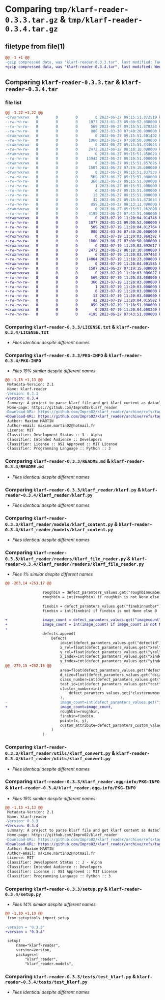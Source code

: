 # Comparing `tmp/klarf-reader-0.3.3.tar.gz` & `tmp/klarf-reader-0.3.4.tar.gz`

## filetype from file(1)

```diff
@@ -1 +1 @@
-gzip compressed data, was "klarf-reader-0.3.3.tar", last modified: Tue Jun 27 09:15:51 2023, max compression
+gzip compressed data, was "klarf-reader-0.3.4.tar", last modified: Wed Jul 19 11:20:04 2023, max compression
```

## Comparing `klarf-reader-0.3.3.tar` & `klarf-reader-0.3.4.tar`

### file list

```diff
@@ -1,22 +1,22 @@
-drwxrwxrwx   0        0        0        0 2023-06-27 09:15:51.872519 klarf-reader-0.3.3/
--rw-rw-rw-   0        0        0     1077 2023-01-23 09:00:52.000000 klarf-reader-0.3.3/LICENSE.txt
--rw-rw-rw-   0        0        0      569 2023-06-27 09:15:51.870253 klarf-reader-0.3.3/PKG-INFO
--rw-rw-rw-   0        0        0      880 2023-03-30 07:40:20.000000 klarf-reader-0.3.3/README.md
-drwxrwxrwx   0        0        0        0 2023-06-27 09:15:51.801402 klarf-reader-0.3.3/klarf_reader/
--rw-rw-rw-   0        0        0     1060 2023-06-27 07:08:50.000000 klarf-reader-0.3.3/klarf_reader/klarf.py
-drwxrwxrwx   0        0        0        0 2023-06-27 09:15:51.844044 klarf-reader-0.3.3/klarf_reader/models/
--rw-rw-rw-   0        0        0     2472 2023-06-27 08:18:10.000000 klarf-reader-0.3.3/klarf_reader/models/klarf_content.py
-drwxrwxrwx   0        0        0        0 2023-06-27 09:15:51.850029 klarf-reader-0.3.3/klarf_reader/readers/
--rw-rw-rw-   0        0        0    13942 2023-06-27 09:10:51.000000 klarf-reader-0.3.3/klarf_reader/readers/klarf_file_reader.py
-drwxrwxrwx   0        0        0        0 2023-06-27 09:15:51.857626 klarf-reader-0.3.3/klarf_reader/utils/
--rw-rw-rw-   0        0        0     1507 2023-06-27 07:19:15.000000 klarf-reader-0.3.3/klarf_reader/utils/klarf_convert.py
-drwxrwxrwx   0        0        0        0 2023-06-27 09:15:51.837530 klarf-reader-0.3.3/klarf_reader.egg-info/
--rw-rw-rw-   0        0        0      569 2023-06-27 09:15:51.000000 klarf-reader-0.3.3/klarf_reader.egg-info/PKG-INFO
--rw-rw-rw-   0        0        0      366 2023-06-27 09:15:51.000000 klarf-reader-0.3.3/klarf_reader.egg-info/SOURCES.txt
--rw-rw-rw-   0        0        0        1 2023-06-27 09:15:51.000000 klarf-reader-0.3.3/klarf_reader.egg-info/dependency_links.txt
--rw-rw-rw-   0        0        0        6 2023-06-27 09:15:51.000000 klarf-reader-0.3.3/klarf_reader.egg-info/requires.txt
--rw-rw-rw-   0        0        0       13 2023-06-27 09:15:51.000000 klarf-reader-0.3.3/klarf_reader.egg-info/top_level.txt
--rw-rw-rw-   0        0        0       42 2023-06-27 09:15:51.873654 klarf-reader-0.3.3/setup.cfg
--rw-rw-rw-   0        0        0      859 2023-06-27 09:13:11.000000 klarf-reader-0.3.3/setup.py
-drwxrwxrwx   0        0        0        0 2023-06-27 09:15:51.862890 klarf-reader-0.3.3/tests/
--rw-rw-rw-   0        0        0     4195 2023-06-27 07:43:51.000000 klarf-reader-0.3.3/tests/test_klarf.py
+drwxrwxrwx   0        0        0        0 2023-07-19 11:20:04.014746 klarf-reader-0.3.4/
+-rw-rw-rw-   0        0        0     1077 2023-01-23 09:00:52.000000 klarf-reader-0.3.4/LICENSE.txt
+-rw-rw-rw-   0        0        0      569 2023-07-19 11:20:04.012764 klarf-reader-0.3.4/PKG-INFO
+-rw-rw-rw-   0        0        0      880 2023-03-30 07:40:20.000000 klarf-reader-0.3.4/README.md
+drwxrwxrwx   0        0        0        0 2023-07-19 11:20:03.960392 klarf-reader-0.3.4/klarf_reader/
+-rw-rw-rw-   0        0        0     1060 2023-06-27 07:08:50.000000 klarf-reader-0.3.4/klarf_reader/klarf.py
+drwxrwxrwx   0        0        0        0 2023-07-19 11:20:03.992617 klarf-reader-0.3.4/klarf_reader/models/
+-rw-rw-rw-   0        0        0     2472 2023-06-27 08:18:10.000000 klarf-reader-0.3.4/klarf_reader/models/klarf_content.py
+drwxrwxrwx   0        0        0        0 2023-07-19 11:20:03.997463 klarf-reader-0.3.4/klarf_reader/readers/
+-rw-rw-rw-   0        0        0    14064 2023-07-19 11:18:23.000000 klarf-reader-0.3.4/klarf_reader/readers/klarf_file_reader.py
+drwxrwxrwx   0        0        0        0 2023-07-19 11:20:04.001585 klarf-reader-0.3.4/klarf_reader/utils/
+-rw-rw-rw-   0        0        0     1507 2023-06-27 07:19:15.000000 klarf-reader-0.3.4/klarf_reader/utils/klarf_convert.py
+drwxrwxrwx   0        0        0        0 2023-07-19 11:20:03.986027 klarf-reader-0.3.4/klarf_reader.egg-info/
+-rw-rw-rw-   0        0        0      569 2023-07-19 11:20:03.000000 klarf-reader-0.3.4/klarf_reader.egg-info/PKG-INFO
+-rw-rw-rw-   0        0        0      366 2023-07-19 11:20:03.000000 klarf-reader-0.3.4/klarf_reader.egg-info/SOURCES.txt
+-rw-rw-rw-   0        0        0        1 2023-07-19 11:20:03.000000 klarf-reader-0.3.4/klarf_reader.egg-info/dependency_links.txt
+-rw-rw-rw-   0        0        0        6 2023-07-19 11:20:03.000000 klarf-reader-0.3.4/klarf_reader.egg-info/requires.txt
+-rw-rw-rw-   0        0        0       13 2023-07-19 11:20:03.000000 klarf-reader-0.3.4/klarf_reader.egg-info/top_level.txt
+-rw-rw-rw-   0        0        0       42 2023-07-19 11:20:04.015582 klarf-reader-0.3.4/setup.cfg
+-rw-rw-rw-   0        0        0      859 2023-07-19 11:18:51.000000 klarf-reader-0.3.4/setup.py
+drwxrwxrwx   0        0        0        0 2023-07-19 11:20:04.008249 klarf-reader-0.3.4/tests/
+-rw-rw-rw-   0        0        0     4195 2023-06-27 07:43:51.000000 klarf-reader-0.3.4/tests/test_klarf.py
```

### Comparing `klarf-reader-0.3.3/LICENSE.txt` & `klarf-reader-0.3.4/LICENSE.txt`

 * *Files identical despite different names*

### Comparing `klarf-reader-0.3.3/PKG-INFO` & `klarf-reader-0.3.4/PKG-INFO`

 * *Files 19% similar despite different names*

```diff
@@ -1,13 +1,13 @@
 Metadata-Version: 2.1
 Name: klarf-reader
-Version: 0.3.3
+Version: 0.3.4
 Summary: A project to parse klarf file and get klarf content as dataclass
 Home-page: https://github.com/Impro02/klarf_reader
-Download-URL: https://github.com/Impro02/klarf_reader/archive/refs/tags/0.3.3.tar.gz
+Download-URL: https://github.com/Impro02/klarf_reader/archive/refs/tags/0.3.4.tar.gz
 Author: Maxime MARTIN
 Author-email: maxime.martin02@hotmail.fr
 License: MIT
 Classifier: Development Status :: 3 - Alpha
 Classifier: Intended Audience :: Developers
 Classifier: License :: OSI Approved :: MIT License
 Classifier: Programming Language :: Python :: 3
```

### Comparing `klarf-reader-0.3.3/README.md` & `klarf-reader-0.3.4/README.md`

 * *Files identical despite different names*

### Comparing `klarf-reader-0.3.3/klarf_reader/klarf.py` & `klarf-reader-0.3.4/klarf_reader/klarf.py`

 * *Files identical despite different names*

### Comparing `klarf-reader-0.3.3/klarf_reader/models/klarf_content.py` & `klarf-reader-0.3.4/klarf_reader/models/klarf_content.py`

 * *Files identical despite different names*

### Comparing `klarf-reader-0.3.3/klarf_reader/readers/klarf_file_reader.py` & `klarf-reader-0.3.4/klarf_reader/readers/klarf_file_reader.py`

 * *Files 1% similar despite different names*

```diff
@@ -263,14 +263,17 @@
 
                 roughbin = defect_paramters_values.get("roughbinnumber")
                 roughbin = int(roughbin) if roughbin is not None else 0
 
                 finebin = defect_paramters_values.get("finebinnumber")
                 finebin = int(finebin) if finebin is not None else 0
 
+                image_count = defect_paramters_values.get("imagecount")
+                image_count = int(image_count) if image_count is not None else 0
+
                 defects.append(
                     Defect(
                         id=int(defect_paramters_values.get("defectid")),
                         x_rel=float(defect_paramters_values.get("xrel")),
                         y_rel=float(defect_paramters_values.get("yrel")),
                         x_index=int(defect_paramters_values.get("xindex")),
                         y_index=int(defect_paramters_values.get("yindex")),
@@ -279,15 +282,15 @@
                         area=float(defect_paramters_values.get("defectarea")),
                         d_size=float(defect_paramters_values.get("dsize")),
                         class_number=int(defect_paramters_values.get("classnumber")),
                         test_id=int(defect_paramters_values.get("test")),
                         cluster_number=int(
                             defect_paramters_values.get("clusternumber")
                         ),
-                        image_count=int(defect_paramters_values.get("imagecount")),
+                        image_count=image_count,
                         roughbin=roughbin,
                         finebin=finebin,
                         point=(x, y),
                         custom_attribute=defect_paramters_custom_values,
                     )
                 )
```

### Comparing `klarf-reader-0.3.3/klarf_reader/utils/klarf_convert.py` & `klarf-reader-0.3.4/klarf_reader/utils/klarf_convert.py`

 * *Files identical despite different names*

### Comparing `klarf-reader-0.3.3/klarf_reader.egg-info/PKG-INFO` & `klarf-reader-0.3.4/klarf_reader.egg-info/PKG-INFO`

 * *Files 19% similar despite different names*

```diff
@@ -1,13 +1,13 @@
 Metadata-Version: 2.1
 Name: klarf-reader
-Version: 0.3.3
+Version: 0.3.4
 Summary: A project to parse klarf file and get klarf content as dataclass
 Home-page: https://github.com/Impro02/klarf_reader
-Download-URL: https://github.com/Impro02/klarf_reader/archive/refs/tags/0.3.3.tar.gz
+Download-URL: https://github.com/Impro02/klarf_reader/archive/refs/tags/0.3.4.tar.gz
 Author: Maxime MARTIN
 Author-email: maxime.martin02@hotmail.fr
 License: MIT
 Classifier: Development Status :: 3 - Alpha
 Classifier: Intended Audience :: Developers
 Classifier: License :: OSI Approved :: MIT License
 Classifier: Programming Language :: Python :: 3
```

### Comparing `klarf-reader-0.3.3/setup.py` & `klarf-reader-0.3.4/setup.py`

 * *Files 14% similar despite different names*

```diff
@@ -1,10 +1,10 @@
 from setuptools import setup
 
-version = "0.3.3"
+version = "0.3.4"
 
 setup(
     name="klarf-reader",
     version=version,
     packages=[
         "klarf_reader",
         "klarf_reader.models",
```

### Comparing `klarf-reader-0.3.3/tests/test_klarf.py` & `klarf-reader-0.3.4/tests/test_klarf.py`

 * *Files identical despite different names*

